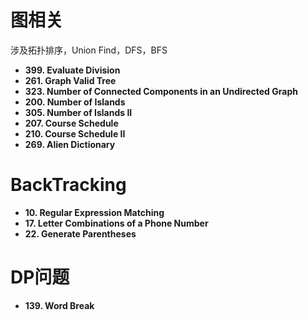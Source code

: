 # 图相关

涉及拓扑排序，Union Find，DFS，BFS
 - **399. Evaluate Division**
 - **261. Graph Valid Tree**
 - **323. Number of Connected Components in an Undirected Graph**
 - **200. Number of Islands**
 - **305. Number of Islands II**
 - **207. Course Schedule**
 - **210. Course Schedule II**
 - **269. Alien Dictionary**
 
 # BackTracking
 - **10. Regular Expression Matching**
 - **17. Letter Combinations of a Phone Number**
 - **22. Generate Parentheses**
 
 
 
 # DP问题
 - **139. Word Break**

